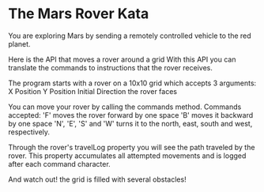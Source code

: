 # The Mars Rover Kata

You are exploring Mars by sending a remotely controlled vehicle to the red planet. 

Here is the API that moves a rover around a grid
With this API you can translate the commands to instructions that the rover receives.


The program starts with a rover on a 10x10 grid which accepts 3 arguments: 
  X Position 
  Y Position 
  Initial Direction the rover faces

You can move your rover by calling the commands method. 
Commands accepted: 
  'F' moves the rover forward by one space
  'B' moves it backward by one space
  'N', 'E', 'S' and 'W' turns it to the north, east, south and west, respectively. 
  
  
Through the rover's travelLog property you will see the path traveled by the rover. This property accumulates all attempted movements and is logged after each command character.

And watch out! the grid is filled with several obstacles!
  
